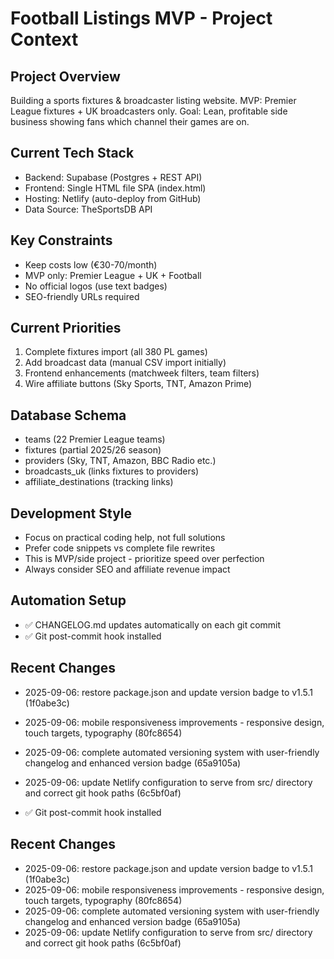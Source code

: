 # Football Listings MVP - Project Context

## Project Overview
Building a sports fixtures & broadcaster listing website. MVP: Premier League fixtures + UK broadcasters only.
Goal: Lean, profitable side business showing fans which channel their games are on.

## Current Tech Stack
- Backend: Supabase (Postgres + REST API)
- Frontend: Single HTML file SPA (index.html)
- Hosting: Netlify (auto-deploy from GitHub)
- Data Source: TheSportsDB API

## Key Constraints
- Keep costs low (€30-70/month)
- MVP only: Premier League + UK + Football
- No official logos (use text badges)
- SEO-friendly URLs required

## Current Priorities
1. Complete fixtures import (all 380 PL games)
2. Add broadcast data (manual CSV import initially)
3. Frontend enhancements (matchweek filters, team filters)
4. Wire affiliate buttons (Sky Sports, TNT, Amazon Prime)

## Database Schema
- teams (22 Premier League teams)
- fixtures (partial 2025/26 season)
- providers (Sky, TNT, Amazon, BBC Radio etc.)
- broadcasts_uk (links fixtures to providers)
- affiliate_destinations (tracking links)

## Development Style
- Focus on practical coding help, not full solutions
- Prefer code snippets vs complete file rewrites
- This is MVP/side project - prioritize speed over perfection
- Always consider SEO and affiliate revenue impact

## Automation Setup
- ✅ CHANGELOG.md updates automatically on each git commit
- ✅ Git post-commit hook installed

## Recent Changes
- 2025-09-06: restore package.json and update version badge to v1.5.1 (1f0abe3c)
- 2025-09-06: mobile responsiveness improvements - responsive design, touch targets, typography (80fc8654)
- 2025-09-06: complete automated versioning system with user-friendly changelog and enhanced version badge (65a9105a)
- 2025-09-06: update Netlify configuration to serve from src/ directory and correct git hook paths (6c5bf0af)

- ✅ Git post-commit hook installed

## Recent Changes
- 2025-09-06: restore package.json and update version badge to v1.5.1 (1f0abe3c)
- 2025-09-06: mobile responsiveness improvements - responsive design, touch targets, typography (80fc8654)
- 2025-09-06: complete automated versioning system with user-friendly changelog and enhanced version badge (65a9105a)
- 2025-09-06: update Netlify configuration to serve from src/ directory and correct git hook paths (6c5bf0af)
